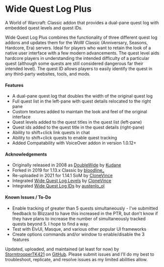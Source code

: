 # Wide Quest Log Plus
A World of Warcraft: Classic addon that provides a dual-pane quest log with embedded quest levels and quest IDs.

Wide Quest Log Plus combines the functionality of three different quest log addons and updates them for the WoW Classic (Anniversary, Seasons, Hardcore, Era) servers. Ideal for players who want to retain the look of a native user interface with a few modern advancements. The quest level aids hardcore players in understanding the intended difficulty of a particular quest (although some quests are still considered dangerous far their intended level). The quest ID allows players to easily identify the quest in any third-party websites, tools, and mods.

<h4>Features</h4>

- A dual-pane quest log that doubles the width of the original quest log
- Full quest list in the left-pane with quest details relocated to the right pane
- Custom textures added to maintain the look and feel of the original interface
- Quest levels added to the quest titles in the quest list (left-pane)
- Quest ids added to the quest title in the quest details (right-pane)
- Ability to shift+click link quests in chat
- Ability to shift+click quests to enable quest tracking
- Added Compatability with VoiceOver addon in version 1.0.12+

<h4>Acknowledgements</h4>

- Originally released in 2008 as [DoubleWide](https://www.wowinterface.com/downloads/info6887-DoubleWide.html) by [Kudane](https://www.wowinterface.com/forums/member.php?u=3)
- Forked in 2019 for 1.13.x Classic by [bloodline_](https://legacy.curseforge.com/members/bloodline_/projects)
- Re-uploaded in 2021 for 1.14.1 SoM by [CloneVince](https://legacy.curseforge.com/members/CloneVince/projects)
- Integrated [Wide Quest Log Levels](https://legacy.curseforge.com/wow/addons/widequestloglevels) by [CloneVince](https://legacy.curseforge.com/members/CloneVince/projects)
- Integrated [Wide Quest Log IDs](https://www.curseforge.com/wow/addons/widequestlogids) by [austenlo_ol](https://legacy.curseforge.com/members/austenlo_ol/projects)

<h4>Known Issues / To-Do</h4>

- Enable tracking of greater than 5 quests simultaneously - I've submitted feedback to Blizzard to have this increased in the PTR, but don't know if they have plans to increase the number of simultaneously tracked quests beyond 5. I hope to find a way.
- Test with ElvUI, Masque, and various other popular UI frameworks
- Create options commands and/or window to enable/disable the 3 features

Updated, uploaded, and maintained (at least for now) by [StormtrooperTK421](https://discordapp.com/users/237746068844969994) on [GitHub](https://github.com/DustinChecketts/WideQuestLogPlus). Please submit issues and I'll do my best to troubleshoot, replicate, and resolve issues as my limited abilities allow.
